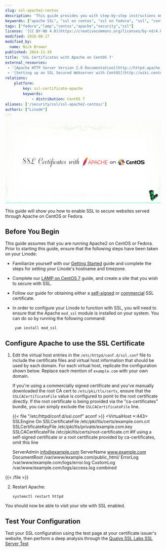 ```yaml
---
slug: ssl-apache2-centos
description: 'This guide provides you with step-by-step instructions on how to enable SSL to secure websites served through the Apache web server on Fedora or CentOS.'
keywords: ["apache SSL", "ssl on centos", "ssl on fedora", "ssl", "contos", "fedora", "apache", "httpd"]
tags: ["fedora","lamp","centos","apache","security","ssl"]
license: '[CC BY-ND 4.0](https://creativecommons.org/licenses/by-nd/4.0)'
modified: 2016-08-17
modified_by:
  name: Nick Brewer
published: 2014-11-19
title: 'SSL Certificates with Apache on CentOS 7'
external_resources:
 - '[Apache HTTP Server Version 2.0 Documentation](http://httpd.apache.org/docs/2.0/)'
 - '[Setting up an SSL Secured Webserver with CentOS](http://wiki.centos.org/HowTos/Https)'
relations:
    platform:
        key: ssl-certificate-apache
        keywords:
            - distribution: CentOS 7
aliases: ['/security/ssl/ssl-apache2-centos/']
authors: ["Linode"]
---
```


![SSL Certificates with Apache on CentOS](SSL_Certificates_with_Apache_on_CentOS_7_smg.jpg)

This guide will show you how to enable SSL to secure websites served through Apache on CentOS or Fedora.

## Before You Begin

This guide assumes that you are running Apache2 on CentOS or Fedora. Prior to starting this guide, ensure that the following steps have been taken on your Linode:

-  Familiarize yourself with our [Getting Started](/docs/products/platform/get-started/) guide and complete the steps for setting your Linode's hostname and timezone.

-  Complete our [LAMP on CentOS 7](/docs/guides/how-to-install-a-lamp-stack-on-centos-7/) guide, and create a site that you wish to secure with SSL.

-  Follow our guide for obtaining either a [self-signed](/docs/guides/create-a-self-signed-tls-certificate/) or [commercial](/docs/guides/obtain-a-commercially-signed-tls-certificate/) SSL certificate.

-  In order to configure your Linode to function with SSL, you will need to ensure that the Apache `mod_ssl` module is installed on your system.  You can do so by running the following command:

        yum install mod_ssl

## Configure Apache to use the SSL Certificate

1.  Edit the virtual host entries in the `/etc/httpd/conf.d/ssl.conf` file to include the certificate files and virtual host information that should be used by each domain. For each virtual host, replicate the configuration shown below. Replace each mention of `example.com` with your own domain.

    If you're using a commercially signed certificate and you've manually downloaded the root CA cert to `/etc/pki/tls/certs`, ensure that the `SSLCACertificateFile` value is configured to point to the root certificate directly. If the root certificate is being provided via the "ca-certificates" bundle, you can simply exclude the `SSLCACertificateFile` line.

    {{< file "/etc/httpd/conf.d/ssl.conf" aconf >}}
<VirtualHost *:443>
     SSLEngine On
     SSLCertificateFile /etc/pki/tls/certs/example.com.crt
     SSLCertificateKeyFile /etc/pki/tls/private/example.com.key
     SSLCACertificateFile /etc/pki/tls/certs/root-certificate.crt  #If using a self-signed certificate or a root certificate provided by ca-certificates, omit this line

     ServerAdmin info@example.com
     ServerName www.example.com
     DocumentRoot /var/www/example.com/public_html/
     ErrorLog /var/www/example.com/logs/error.log
     CustomLog /var/www/example.com/logs/access.log combined
</VirtualHost>

{{< /file >}}


2.  Restart Apache:

        systemctl restart httpd

You should now be able to visit your site with SSL enabled.

## Test Your Configuration

Test your SSL configuration using the test page at your certificate issuer's website, then perform a deep analysis through the [Qualys SSL Labs SSL Server Test](https://www.ssllabs.com/ssltest/)
